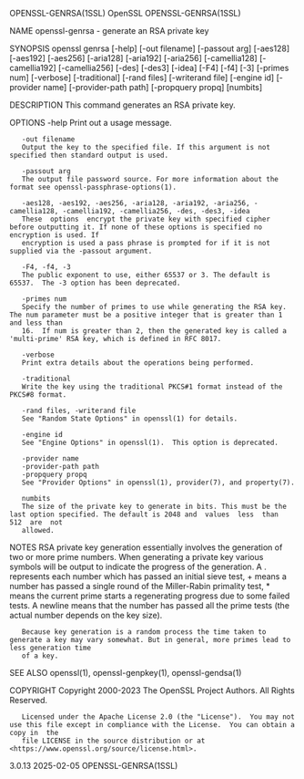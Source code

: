 OPENSSL-GENRSA(1SSL)							    OpenSSL							  OPENSSL-GENRSA(1SSL)

NAME
       openssl-genrsa - generate an RSA private key

SYNOPSIS
       openssl genrsa [-help] [-out filename] [-passout arg] [-aes128] [-aes192] [-aes256] [-aria128] [-aria192] [-aria256] [-camellia128] [-camellia192]
       [-camellia256] [-des] [-des3] [-idea] [-F4] [-f4] [-3] [-primes num] [-verbose] [-traditional] [-rand files] [-writerand file] [-engine id] [-provider
       name] [-provider-path path] [-propquery propq] [numbits]

DESCRIPTION
       This command generates an RSA private key.

OPTIONS
       -help
	   Print out a usage message.

       -out filename
	   Output the key to the specified file. If this argument is not specified then standard output is used.

       -passout arg
	   The output file password source. For more information about the format see openssl-passphrase-options(1).

       -aes128, -aes192, -aes256, -aria128, -aria192, -aria256, -camellia128, -camellia192, -camellia256, -des, -des3, -idea
	   These  options  encrypt the private key with specified cipher before outputting it. If none of these options is specified no encryption is used. If
	   encryption is used a pass phrase is prompted for if it is not supplied via the -passout argument.

       -F4, -f4, -3
	   The public exponent to use, either 65537 or 3. The default is 65537.	 The -3 option has been deprecated.

       -primes num
	   Specify the number of primes to use while generating the RSA key. The num parameter must be a positive integer that is greater than 1 and less than
	   16.	If num is greater than 2, then the generated key is called a 'multi-prime' RSA key, which is defined in RFC 8017.

       -verbose
	   Print extra details about the operations being performed.

       -traditional
	   Write the key using the traditional PKCS#1 format instead of the PKCS#8 format.

       -rand files, -writerand file
	   See "Random State Options" in openssl(1) for details.

       -engine id
	   See "Engine Options" in openssl(1).	This option is deprecated.

       -provider name
       -provider-path path
       -propquery propq
	   See "Provider Options" in openssl(1), provider(7), and property(7).

       numbits
	   The size of the private key to generate in bits. This must be the last option specified. The default is 2048 and  values  less  than	 512  are  not
	   allowed.

NOTES
       RSA  private  key  generation  essentially  involves the generation of two or more prime numbers. When generating a private key various symbols will be
       output to indicate the progress of the generation. A . represents each number which has passed an initial sieve test, + means a	number	has  passed  a
       single  round  of  the  Miller-Rabin primality test, * means the current prime starts a regenerating progress due to some failed tests. A newline means
       that the number has passed all the prime tests (the actual number depends on the key size).

       Because key generation is a random process the time taken to generate a key may vary somewhat. But in general, more primes lead to less generation time
       of a key.

SEE ALSO
       openssl(1), openssl-genpkey(1), openssl-gendsa(1)

COPYRIGHT
       Copyright 2000-2023 The OpenSSL Project Authors. All Rights Reserved.

       Licensed under the Apache License 2.0 (the "License").  You may not use this file except in compliance with the License.	 You can obtain a copy in  the
       file LICENSE in the source distribution or at <https://www.openssl.org/source/license.html>.

3.0.13									  2025-02-05							  OPENSSL-GENRSA(1SSL)

